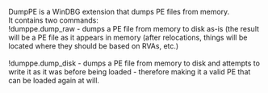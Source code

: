 DumpPE is a WinDBG extension that dumps PE files from memory.<br>
It contains two commands:<br>
!dumppe.dump_raw - dumps a PE file from memory to disk as-is (the result will be a PE file as it appears in memory (after relocations, things will be located where they should be based on RVAs, etc.)<br>
<br>
!dumppe.dump_disk - dumps a PE file from memory to disk and attempts to write it as it was before being loaded - therefore making it a valid PE that can be loaded again at will.